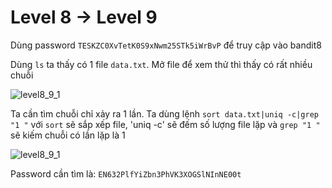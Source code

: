 # Level 8 -> Level 9
Dùng password `TESKZC0XvTetK0S9xNwm25STk5iWrBvP` để truy cập vào bandit8

Dùng `ls` ta thấy có 1 file `data.txt`. Mở file để xem thử thì thấy có rất nhiều chuỗi

![level8_9_1](level8_9_1_png)

Ta cần tìm chuỗi chỉ xảy ra 1 lần. Ta dùng lệnh `sort data.txt|uniq -c|grep "1 "` với `sort` sẽ sắp xếp file, 'uniq -c' sẽ đếm số lượng file lặp và `grep "1 "` sẽ kiếm chuỗi có lần lặp là 1 

![level8_9_1](level8_9_1_png)

Password cần tìm là: `EN632PlfYiZbn3PhVK3XOGSlNInNE00t`
